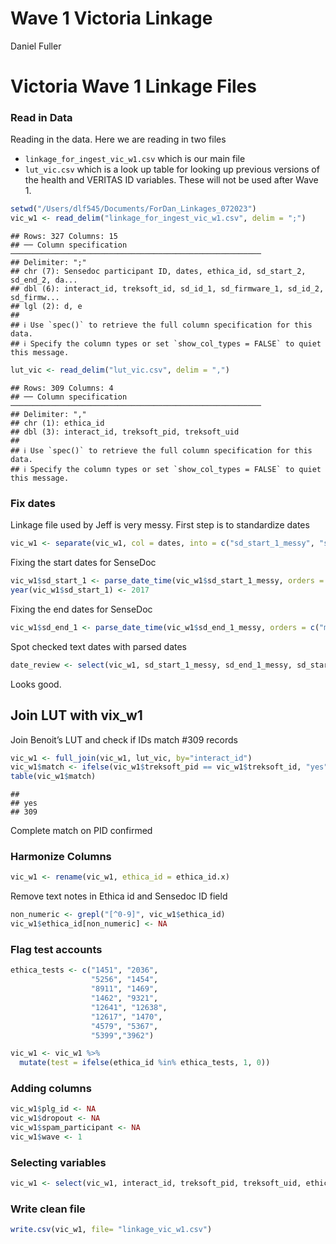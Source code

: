 Wave 1 Victoria Linkage
================
Daniel Fuller

# Victoria Wave 1 Linkage Files

### Read in Data

Reading in the data. Here we are reading in two files

-   `linkage_for_ingest_vic_w1.csv` which is our main file
-   `lut_vic.csv` which is a look up table for looking up previous
    versions of the health and VERITAS ID variables. These will not be
    used after Wave 1.

``` r
setwd("/Users/dlf545/Documents/ForDan_Linkages_072023")
vic_w1 <- read_delim("linkage_for_ingest_vic_w1.csv", delim = ";")
```

    ## Rows: 327 Columns: 15
    ## ── Column specification ────────────────────────────────────────────────────────
    ## Delimiter: ";"
    ## chr (7): Sensedoc participant ID, dates, ethica_id, sd_start_2, sd_end_2, da...
    ## dbl (6): interact_id, treksoft_id, sd_id_1, sd_firmware_1, sd_id_2, sd_firmw...
    ## lgl (2): d, e
    ## 
    ## ℹ Use `spec()` to retrieve the full column specification for this data.
    ## ℹ Specify the column types or set `show_col_types = FALSE` to quiet this message.

``` r
lut_vic <- read_delim("lut_vic.csv", delim = ",")
```

    ## Rows: 309 Columns: 4
    ## ── Column specification ────────────────────────────────────────────────────────
    ## Delimiter: ","
    ## chr (1): ethica_id
    ## dbl (3): interact_id, treksoft_pid, treksoft_uid
    ## 
    ## ℹ Use `spec()` to retrieve the full column specification for this data.
    ## ℹ Specify the column types or set `show_col_types = FALSE` to quiet this message.

### Fix dates

Linkage file used by Jeff is very messy. First step is to standardize
dates

``` r
vic_w1 <- separate(vic_w1, col = dates, into = c("sd_start_1_messy", "sd_end_1_messy"), sep = "-")
```

Fixing the start dates for SenseDoc

``` r
vic_w1$sd_start_1 <- parse_date_time(vic_w1$sd_start_1_messy, orders = c("md", "dm"))
year(vic_w1$sd_start_1) <- 2017
```

Fixing the end dates for SenseDoc

``` r
vic_w1$sd_end_1 <- parse_date_time(vic_w1$sd_end_1_messy, orders = c("mdy", "dmy", "md", "dm"))
```

Spot checked text dates with parsed dates

``` r
date_review <- select(vic_w1, sd_start_1_messy, sd_end_1_messy, sd_start_1, sd_end_1)
```

Looks good.

## Join LUT with vix_w1

Join Benoit’s LUT and check if IDs match \#309 records

``` r
vic_w1 <- full_join(vic_w1, lut_vic, by="interact_id")
vic_w1$match <- ifelse(vic_w1$treksoft_pid == vic_w1$treksoft_id, "yes", "no")
table(vic_w1$match)
```

    ## 
    ## yes 
    ## 309

Complete match on PID confirmed

### Harmonize Columns

``` r
vic_w1 <- rename(vic_w1, ethica_id = ethica_id.x)
```

Remove text notes in Ethica id and Sensedoc ID field

``` r
non_numeric <- grepl("[^0-9]", vic_w1$ethica_id)
vic_w1$ethica_id[non_numeric] <- NA
```

### Flag test accounts

``` r
ethica_tests <- c("1451", "2036", 
                  "5256", "1454", 
                  "8911", "1469",
                  "1462", "9321", 
                  "12641", "12638", 
                  "12617", "1470",
                  "4579", "5367",
                  "5399","3962")
```

``` r
vic_w1 <- vic_w1 %>%
  mutate(test = ifelse(ethica_id %in% ethica_tests, 1, 0)) 
```

### Adding columns

``` r
vic_w1$plg_id <- NA
vic_w1$dropout <- NA
vic_w1$spam_participant <- NA
vic_w1$wave <- 1
```

### Selecting variables

``` r
vic_w1 <- select(vic_w1, interact_id, treksoft_pid, treksoft_uid, ethica_id, sd_id_1, sd_firmware_1, sd_start_1, sd_end_1, sd_id_2, sd_firmware_2, sd_start_2, sd_end_2, data_disposition, plg_id, dropout, wave, test, spam_participant)
```

### Write clean file

``` r
write.csv(vic_w1, file= "linkage_vic_w1.csv")
```
